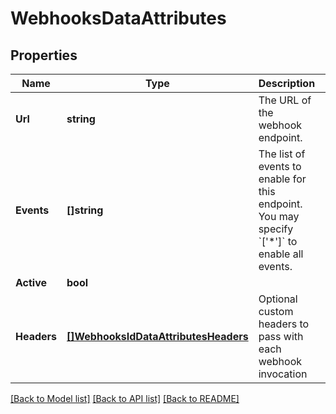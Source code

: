 # WebhooksDataAttributes

## Properties

Name | Type | Description | Notes
------------ | ------------- | ------------- | -------------
**Url** | **string** | The URL of the webhook endpoint. | 
**Events** | **[]string** | The list of events to enable for this endpoint. You may specify &#x60;[&#39;*&#39;]&#x60; to enable all events. | 
**Active** | **bool** |  | 
**Headers** | [**[]WebhooksIdDataAttributesHeaders**](_webhooks__id__data_attributes_headers.md) | Optional custom headers to pass with each webhook invocation | [optional] 

[[Back to Model list]](../README.md#documentation-for-models) [[Back to API list]](../README.md#documentation-for-api-endpoints) [[Back to README]](../README.md)


